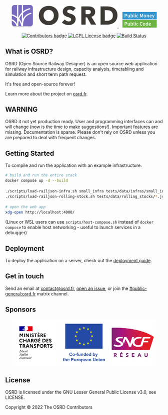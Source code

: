 <p align="center">
  <a href="https://osrd.fr/en/">
    <picture>
      <source media="(prefers-color-scheme: dark)" srcset="/assets/branding/osrd_small_dark.svg">
      <img width="340px" style="max-width: 100%;" src="/assets/branding/osrd_small.svg" alt="OSRD Logo" alt="OSRD logo">
    </picture>
  </a>
&nbsp;&nbsp;
  <a href="https://publiccode.eu/">
    <img src="assets/PMPC_badge.svg" width="110px" alt="Public Money Public Code"/>
  </a>
</p>

<p align="center">
  <a href="https://osrd.fr/en/docs/guides/contribute/"><img src="https://img.shields.io/github/contributors-anon/OpenRailAssociation/osrd" alt="Contributors badge" /></a>
  <a href="https://github.com/OpenRailAssociation/osrd/blob/dev/LICENSE"><img src="https://img.shields.io/badge/license-LGPL-blue.svg" alt="LGPL License badge" /></a>
  <a href="https://github.com/OpenRailAssociation/osrd/actions/workflows/build.yml"><img src="https://github.com/OpenRailAssociation/osrd/actions/workflows/build.yml/badge.svg" alt="Build Status" /></a>
</p>

## What is OSRD?

OSRD (Open Source Railway Designer) is an open source web application for railway infrastructure design,
capacity analysis, timetabling and simulation and short term path request.

It's free and open-source forever!

Learn more about the project on [osrd.fr](https://osrd.fr/en/).

## WARNING

OSRD it not yet production ready.
User and programming interfaces can and will change (now is the time to make suggestions!).
Important features are missing. Documentation is sparse.
Please don't rely on OSRD unless you are prepared to deal with frequent changes.

## Getting Started

To compile and run the application with an example infrastructure:

```sh
# build and run the entire stack
docker compose up -d --build

./scripts/load-railjson-infra.sh small_infra tests/data/infras/small_infra/infra.json
./scripts/load-railjson-rolling-stock.sh tests/data/rolling_stocks/*.json

# open the web app
xdg-open http://localhost:4000/
```

(Linux or WSL users can use `scripts/host-compose.sh` instead of `docker compose` to enable host networking - useful to launch services in a debugger)

## Deployment

To deploy the application on a server, check out the [deployment guide](https://osrd.fr/en/docs/guides/deploy/).

## Get in touch

Send an email at <contact@osrd.fr>, [open an issue](https://github.com/OpenRailAssociation/osrd/issues/new?labels=kind%3Aquestion&template=question.yaml), or join the [#public-general:osrd.fr](https://matrix.to/#/#public-general:osrd.fr) matrix channel.

## Sponsors

<p align="center">
  <img src="assets/sponsors/france-dot.svg" width="150px" height="150px" alt="Ministère chargé des Transports"/>
  <img src="assets/sponsors/european-union.svg" width="150px" height="150px" alt="European Union"/>
  <img src="assets/sponsors/sncf-reseau.svg" width="150px" height="150px" alt="SNCF Réseau"/>
</p>

## License

OSRD is licensed under the GNU Lesser General Public License v3.0, see LICENSE.

Copyright © 2022 The OSRD Contributors
